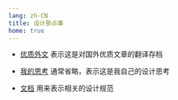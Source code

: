 ```yaml
---
lang: zh-CN
title: 设计那点事
home: true
---
```


<div class="homeNavContainer">

- [优质外文](/design/translate/)
  表示这是对国外优质文章的翻译存档

- [我的思考](/design/thinking/)
  通常省略，表示这是我自己的设计思考

- [文档](/design/rules/)
  用来表示相关的设计规范

</div>